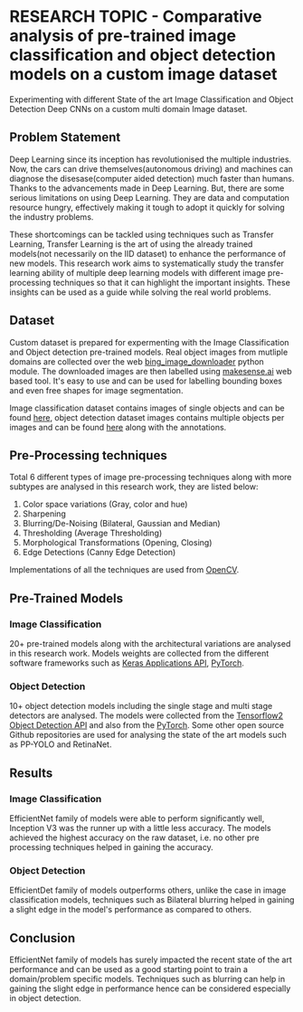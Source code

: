 # RESEARCH TOPIC - Comparative analysis of pre-trained image classification and object detection models on a custom image dataset
Experimenting with different State of the art Image Classification and Object Detection Deep CNNs on a custom multi domain Image dataset.

## Problem Statement
Deep Learning since its inception has revolutionised the multiple industries. Now, the cars can drive themselves(autonomous driving) and machines can diagnose the disesase(computer aided detection) much faster than humans. Thanks to the advancements made in Deep Learning. But, there are some serious limitations on using Deep Learning. They are data and computation resource hungry, effectively making it tough to adopt it quickly for solving the industry problems. 

These shortcomings can be tackled using techniques such as Transfer Learning, Transfer Learning is the art of using the already trained models(not necessarily on the IID dataset) to enhance the performance of new models. This research work aims to systematically study the transfer learning ability of multiple deep learning models with different image pre-processing techniques so that it can highlight the important insights. These insights can be used as a guide while solving the real world problems.

## Dataset
Custom dataset is prepared for expermenting with the Image Classification and Object detection pre-trained models. Real object images from mutliple domains are collected over the web [bing_image_downloader](https://pypi.org/project/bing-image-downloader/) python module. The downloaded images are then labelled using [makesense.ai](https://www.makesense.ai/) web based tool. It's easy to use and can be used for labelling bounding boxes and even free shapes for image segmentation.

Image classification dataset contains images of single objects and can be found [here](https://drive.google.com/drive/folders/13IFbytK4CiyMcnql_ajE8y4mZFV4K5Lx?usp=sharing), object detection dataset images contains multiple objects per images and can be found [here](https://drive.google.com/drive/folders/1F3LDFb321GDQ0HmSt-e16zjrRNLD6IV1?usp=sharing) along with the annotations.

## Pre-Processing techniques
Total 6 different types of image pre-processing techniques along with more subtypes are analysed in this research work, they are listed below:
1. Color space variations (Gray, color and hue)
2. Sharpening
3. Blurring/De-Noising (Bilateral, Gaussian and Median)
4. Thresholding (Average Thresholding)
5. Morphological Transformations (Opening, Closing)
6. Edge Detections (Canny Edge Detection)

Implementations of all the techniques are used from [OpenCV](https://opencv-python-tutroals.readthedocs.io/en/latest/py_tutorials/py_imgproc/py_table_of_contents_imgproc/py_table_of_contents_imgproc.html).

## Pre-Trained Models

### Image Classification
20+ pre-trained models along with the architectural variations are analysed in this research work. Models weights are collected from the different software frameworks such as [Keras Applications API](https://keras.io/api/applications/), [PyTorch](https://pytorch.org/vision/stable/models.html).

### Object Detection
10+ object detection models including the single stage and multi stage detectors are analysed. The models were collected from the [Tensorflow2 Object Detection API](https://tensorflow-object-detection-api-tutorial.readthedocs.io/en/latest/) and also from the [PyTorch](https://pytorch.org/vision/stable/models.html). Some other open source Github repositories are used for analysing the state of the art models such as PP-YOLO and RetinaNet.

## Results

### Image Classification
EfficientNet family of models were able to perform significantly well, Inception V3 was the runner up with a little less accuracy. The models achieved the highest accuracy on the raw dataset, i.e. no other pre processing techniques helped in gaining the accuracy.

### Object Detection
EfficientDet family of models outperforms others, unlike the case in image classification models, techniques such as Bilateral blurring helped in gaining a slight edge in the model's performance as compared to others.

## Conclusion
EfficientNet family of models has surely impacted the recent state of the art performance and can be used as a good starting point to train a domain/problem specific models. Techniques such as blurring can help in gaining the slight edge in performance hence can be considered especially in object detection.
